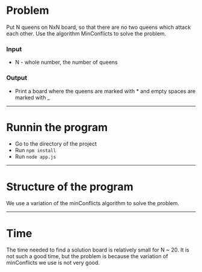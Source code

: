 # Problem

Put N queens on NxN board, so that there are no two queens which attack each other. Use the algorithm MinConflicts to solve the problem.

### Input

* N - whole number, the number of queens

### Output

* Print a board where the queens are marked with * and empty spaces are marked with _

---

# Runnin the program

* Go to the directory of the project
* Run `npm install`
* Run `node app.js`

---

# Structure of the program

We use a variation of the minConflicts algorithm to solve the problem.

---

# Time

The time needed to find a solution board is relatively small for N ~ 20. It is not such a good time, but the problem is because the variation of minConflicts we use is not very good.